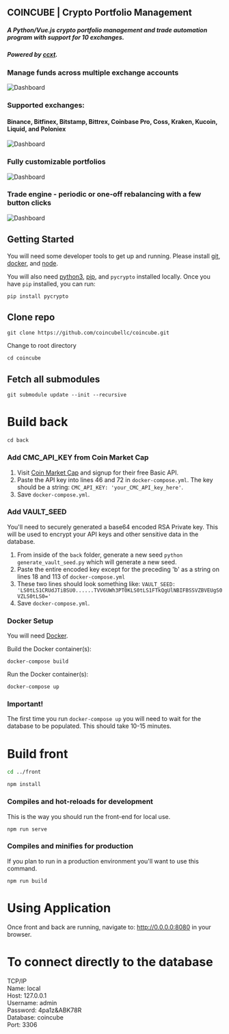 ## COINCUBE | Crypto Portfolio Management
##### A Python/Vue.js crypto portfolio management and trade automation program with support for 10 exchanges.

##### Powered by <a href="https://github.com/ccxt/ccxt" target="_blank">ccxt</a>.

### Manage funds across multiple exchange accounts
![Dashboard](images/Dashboard.png)

### Supported exchanges:
#### Binance, Bitfinex, Bitstamp, Bittrex, Coinbase Pro, Coss, Kraken, Kucoin, Liquid, and Poloniex

![Dashboard](images/Cube.png)

### Fully customizable portfolios
![Dashboard](images/Edit.png)

### Trade engine - periodic or one-off rebalancing with a few button clicks
![Dashboard](images/Engine.png)


## Getting Started
You will need some developer tools to get up and running. Please install <a href="https://git-scm.com/book/en/v2/Getting-Started-Installing-Git">git</a>, <a href="https://www.docker.com/products/developer-tools">docker</a>, and <a href="https://nodejs.org/en/download/">node</a>.

You will also need <a href="https://www.python.org/downloads/">python3</a>, <a href="https://pip.pypa.io/en/stable/installing/">pip</a>, and  `pycrypto` installed locally. Once you have `pip` installed, you can run:
```
pip install pycrypto
```
## Clone repo
```
git clone https://github.com/coincubellc/coincube.git
```
Change to root directory
```
cd coincube
```

## Fetch all submodules
```
git submodule update --init --recursive
```
# Build back
```
cd back
```

### Add CMC_API_KEY from Coin Market Cap
1. Visit <a href="https://pro.coinmarketcap.com/signup/">Coin Market Cap</a> and signup for their free Basic API. 
2. Paste the API key into lines 46 and 72 in `docker-compose.yml`. The key should be a string: `CMC_API_KEY: 'your_CMC_API_key_here'`.
3. Save `docker-compose.yml`.

### Add VAULT_SEED
<p>You'll need to securely generated a base64 encoded RSA Private key. This will be used to encrypt your API keys and other sensitive data in the database.
</p>

1. From inside of the `back` folder, generate a new seed `python generate_vault_seed.py` which will generate a new seed.
2. Paste the entire encoded key except for the preceding 'b' as a string on lines 18 and 113 of `docker-compose.yml`
3. These two lines should look something like: `VAULT_SEED: 'LS0tLS1CRUdJTiBSU0......TVV6UWh3PT0KLS0tLS1FTkQgUlNBIFBSSVZBVEUgS0VZLS0tLS0='`
4. Save `docker-compose.yml`.

### Docker Setup
You will need <a href="https://docker.com" target="_blank">Docker</a>.

Build the Docker container(s):
```
docker-compose build
```

Run the Docker container(s):
```
docker-compose up
```

### Important!
The first time you run `docker-compose up` you will need to wait for the database to be populated. This should take 10-15 minutes.


# Build front
```bash
cd ../front
```
```
npm install
```

### Compiles and hot-reloads for development
This is the way you should run the front-end for local use. 
```
npm run serve
```

### Compiles and minifies for production
If you plan to run in a production environment you'll want to use this command.
```
npm run build
```

# Using Application
Once front and back are running, navigate to: http://0.0.0.0:8080 in your browser.

# To connect directly to the database
TCP/IP <br>
Name: local <br>
Host: 127.0.0.1 <br>
Username: admin <br>
Password: 4pa1z&ABK78R <br>
Database: coincube <br>
Port: 3306

